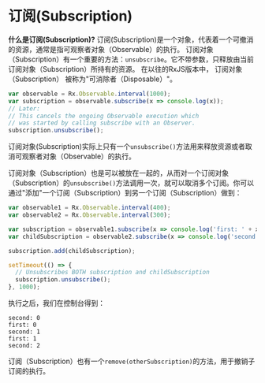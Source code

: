 # 订阅(Subscription)

**什么是订阅(Subscription)?** 订阅(Subscription)是一个对象，代表着一个可撤消的资源，通常是指可观察者对象（Observable）的执行。 订阅对象（Subscription）有一个重要的方法：`unsubscribe`。它不带参数，只释放由当前订阅对象（Subscription）所持有的资源。 在以往的RxJS版本中， 订阅对象（Subscription） 被称为"可消除者（Disposable）"。

```js
var observable = Rx.Observable.interval(1000);
var subscription = observable.subscribe(x => console.log(x));
// Later:
// This cancels the ongoing Observable execution which
// was started by calling subscribe with an Observer.
subscription.unsubscribe(); 
```

<span class="informal">订阅对象(Subscription)实际上只有一个`unsubscribe()`方法用来释放资源或者取消可观察者对象（Observable）的执行。</span>

订阅对象（Subscription）也是可以被放在一起的，从而对一个订阅对象（Subscription）的`unsubscribe()`方法调用一次，就可以取消多个订阅。你可以通过"添加"一个订阅（Subscription）到另一个订阅（Subscription）做到：

```js
var observable1 = Rx.Observable.interval(400);
var observable2 = Rx.Observable.interval(300);

var subscription = observable1.subscribe(x => console.log('first: ' + x));
var childSubscription = observable2.subscribe(x => console.log('second: ' + x));

subscription.add(childSubscription);

setTimeout(() => {
  // Unsubscribes BOTH subscription and childSubscription
  subscription.unsubscribe();
}, 1000);
```

执行之后，我们在控制台得到：

```none
second: 0
first: 0
second: 1
first: 1
second: 2
```

订阅（Subscription）也有一个`remove(otherSubscription)`的方法，用于撤销子订阅的执行。
